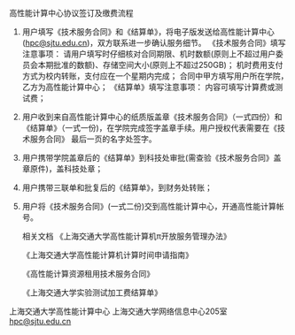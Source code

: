 高性能计算中心协议签订及缴费流程
 
1. 用户填写《技术服务合同》和《结算单》，将电子版发送给高性能计算中心(hpc@sjtu.edu.cn)，双方联系进一步确认服务细节。
《技术服务合同》填写注意事项：
请用户填写时仔细核对合同期限、机时数额(原则上不超过用户委员会本期批准的数额)、存储空间大小(原则上不超过250GB)；
机时费用支付方式为校内转账，支付应在一个星期内完成；
合同中甲方填写用户所在学院，乙方为高性能计算中心；
《结算单》填写注意事项：
内容可填写计算费或测试费；

2. 用户收到来自高性能计算中心的纸质版盖章《技术服务合同》（一式四份）和《结算单》（一式一份)，在学院完成签字盖章手续。用户授权代表需要在《技术服务合同》 最后一页的名字处签字。

3. 用户携带学院盖章后的《结算单》到科技处审批(需查验《技术服务合同》盖章原件)，盖科技处章；

4. 用户携带三联单和批复后的《结算单》，到财务处转账；

5. 用户将《技术服务合同》(一式二份)交到高性能计算中心，开通高性能计算帐号。
   
   相关文档
   《上海交通大学高性能计算机π开放服务管理办法》

   《上海交通大学高性能计算机计算时间申请指南》

   《高性能计算资源租用技术服务合同》 

   《上海交通大学实验测试加工费结算单》

  上海交通大学高性能计算中心
  上海交通大学网络信息中心205室
  hpc@sjtu.edu.cn


